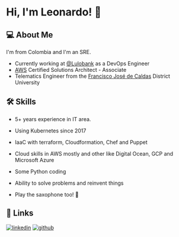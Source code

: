 
# Hi, I'm Leonardo! :wave:


## 💻 About Me
I'm from Colombia and I'm an SRE.

- Currently working at [@Lulobank](https://www.lulobank.com/about) as a DevOps Engineer
- [AWS](https://aws.amazon.com/certification/certified-solutions-architect-associate/?nc1=h_ls) Certified Solutions Architect - Associate
- Telematics Engineer from the [Francisco José de Caldas](https://www.udistrital.edu.co/inicio) District University
## 🛠 Skills

* 5+ years experience in IT area.

* Using Kubernetes since 2017

* IaaC with terraform, Cloudformation, Chef and Puppet

* Cloud skills in AWS mostly and other like Digital Ocean, GCP and Microsoft Azure

* Some Python coding

* Ability to solve problems and reinvent things

* Play the saxophone too! :musical_note:

## :link: Links
[![linkedin](https://img.shields.io/badge/linkedin-0A66C2?style=for-the-badge&logo=linkedin&logoColor=white)](https://www.linkedin.com/in/leonardo-delgado-pedraza-7ba96216a/)
[![github](https://img.shields.io/badge/github-1DA1F2?style=for-the-badge&logo=github&logoColor=black)](https://github.com/ldelgadop44)

